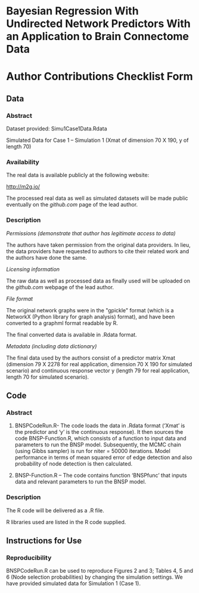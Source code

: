 # Bayesian Regression With Undirected Network Predictors With an Application to Brain Connectome Data

# Author Contributions Checklist Form

## Data

### Abstract

Dataset provided: Simu1Case1Data.Rdata

Simulated Data for Case 1 – Simulation 1 (Xmat of dimension 70 X 190, y of length 70)

### Availability

The real data is available publicly at the following website:

http://m2g.io/

The processed real data as well as simulated datasets will be made
public eventually on the *github.com* page of the lead author.

### Description

*Permissions (demonstrate that author has legitimate access to data)*

The authors have taken permission from the original data providers. In
lieu, the data providers have requested to authors to cite their related
work and the authors have done the same.

*Licensing information*

The raw data as well as processed data as finally used will be uploaded
on the *github.com* webpage of the lead author.

*File format*

The original network graphs were in the "gpickle" format (which is a
NetworkX (Python library for graph analysis) format), and have been
converted to a graphml format readable by R.

The final converted data is available in .Rdata format.

*Metadata (including data dictionary)*

The final data used by the authors consist of a predictor matrix Xmat
(dimension 79 X 2278 for real application, dimension 70 X 190 for
simulated scenario) and continuous response vector y (length 79 for real
application, length 70 for simulated scenario).

## Code


### Abstract

1.  BNSPCodeRun.R- The code loads the data in .Rdata format (‘Xmat’ is
    the predictor and ‘y’ is the continuous response). It then sources
    the code BNSP-Function.R, which consists of a function to input data
    and parameters to run the BNSP model. Subsequently, the MCMC chain
    (using Gibbs sampler) is run for niter = 50000 iterations. Model
    performance in terms of mean squared error of edge detection and
    also probability of node detection is then calculated.

2.  BNSP-Function.R – The code contains function ‘BNSPfunc’ that inputs
    data and relevant parameters to run the BNSP model.

### Description

The R code will be delivered as a .R file.

R libraries used are listed in the R code supplied.

## Instructions for Use

### Reproducibility

BNSPCodeRun.R can be used to reproduce Figures 2 and 3; Tables 4, 5 and 6 (Node selection probabilities) by changing the simulation settings. We have provided simulated data for Simulation 1 (Case 1).

